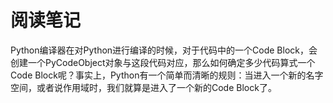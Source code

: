 阅读笔记
===

Python编译器在对Python进行编译的时候，对于代码中的一个Code Block，会创建一个PyCodeObject对象与这段代码对应，那么如何确定多少代码算式一个Code Block呢？事实上，Python有一个简单而清晰的规则：当进入一个新的名字空间，或者说作用域时，我们就算是进入了一个新的Code Block了。